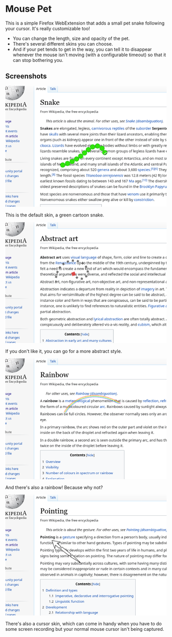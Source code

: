 # Mouse Pet

This is a simple Firefox WebExtension that adds a small pet snake following your cursor. It's really customizable too!

- You can change the length, size and opacity of the pet.
- There's several different skins you can choose.
- And if your pet tends to get in the way, you can tell it to disappear whenever the mouse isn't moving (with a configurable timeout) so that it can stop bothering you.

## Screenshots

![Snake](./screenshots/snake.png)

This is the default skin, a green cartoon snake.

![Abstract](./screenshots/abstract.png)

If you don't like it, you can go for a more abstract style.

![Rainbow](./screenshots/rainbow.png)

And there's also a rainbow! Because why not?

![Cursor](./screenshots/cursor.png)

There's also a cursor skin, which can come in handy when you have to do some screen recording but your normal mouse cursor isn't being captured.
